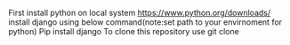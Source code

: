 First install python on local system
https://www.python.org/downloads/
install django using below command(note:set path to your envirnoment for python)
Pip install django
To clone this repository use 
git clone 

